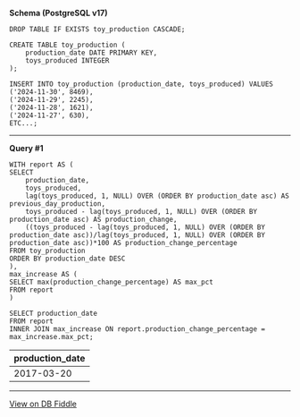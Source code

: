 **Schema (PostgreSQL v17)**

    DROP TABLE IF EXISTS toy_production CASCADE;
    
    CREATE TABLE toy_production (
        production_date DATE PRIMARY KEY,
        toys_produced INTEGER
    );
    
    INSERT INTO toy_production (production_date, toys_produced) VALUES
    ('2024-11-30', 8469),
    ('2024-11-29', 2245),
    ('2024-11-28', 1621),
    ('2024-11-27', 630),
    ETC...;
    

---

**Query #1**

    WITH report AS (
    SELECT
    	production_date,
        toys_produced,
        lag(toys_produced, 1, NULL) OVER (ORDER BY production_date asc) AS previous_day_production,
        toys_produced - lag(toys_produced, 1, NULL) OVER (ORDER BY production_date asc) AS production_change,
        ((toys_produced - lag(toys_produced, 1, NULL) OVER (ORDER BY production_date asc))/lag(toys_produced, 1, NULL) OVER (ORDER BY production_date asc))*100 AS production_change_percentage
    FROM toy_production
    ORDER BY production_date DESC
    ),
    max_increase AS (
    SELECT max(production_change_percentage) AS max_pct
    FROM report
    )
    
    SELECT production_date
    FROM report
    INNER JOIN max_increase ON report.production_change_percentage = max_increase.max_pct;

| production_date |
| --------------- |
| 2017-03-20      |

---

[View on DB Fiddle](https://www.db-fiddle.com/f/9y6s1rxskHXZQNytynEpY5/2)